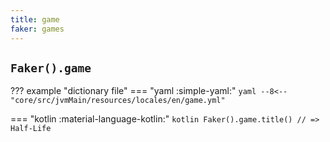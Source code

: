 ```yaml
---
title: game
faker: games
---
```


## `Faker().game`

??? example "dictionary file"
    === "yaml :simple-yaml:"
        ```yaml
        --8<-- "core/src/jvmMain/resources/locales/en/game.yml"
        ```

=== "kotlin :material-language-kotlin:"
    ```kotlin
    Faker().game.title() // => Half-Life
    ```
